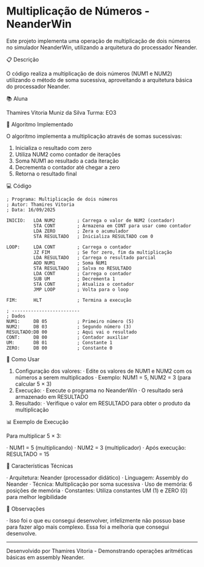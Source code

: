 # Multiplicação de Números - NeanderWin

Este projeto implementa uma operação de multiplicação de dois números no simulador NeanderWin, utilizando a arquitetura do processador Neander.

📋 Descrição

O código realiza a multiplicação de dois números (NUM1 e NUM2) utilizando o método de soma sucessiva, aproveitando a arquitetura básica do processador Neander.

📚 Aluna 

Thamires Vitoria Muniz da Silva 
Turma: EO3

🧮 Algoritmo Implementado

O algoritmo implementa a multiplicação através de somas sucessivas:

1. Inicializa o resultado com zero
2. Utiliza NUM2 como contador de iterações
3. Soma NUM1 ao resultado a cada iteração
4. Decrementa o contador até chegar a zero
5. Retorna o resultado final

💻 Código

```assembly
; Programa: Multiplicação de dois números
; Autor: Thamires Vitoria
; Data: 16/09/2025

INICIO:   LDA NUM2        ; Carrega o valor de NUM2 (contador)
          STA CONT        ; Armazena em CONT para usar como contador
          LDA ZERO        ; Zera o acumulador
          STA RESULTADO   ; Inicializa RESULTADO com 0

LOOP:     LDA CONT        ; Carrega o contador
          JZ FIM          ; Se for zero, fim da multiplicação
          LDA RESULTADO   ; Carrega o resultado parcial
          ADD NUM1        ; Soma NUM1
          STA RESULTADO   ; Salva no RESULTADO
          LDA CONT        ; Carrega o contador
          SUB UM          ; Decrementa 1
          STA CONT        ; Atualiza o contador
          JMP LOOP        ; Volta para o loop

FIM:      HLT             ; Termina a execução

; -------------------------
; Dados
NUM1:     DB 05           ; Primeiro número (5)
NUM2:     DB 03           ; Segundo número (3)
RESULTADO:DB 00           ; Aqui vai o resultado
CONT:     DB 00           ; Contador auxiliar
UM:       DB 01           ; Constante 1
ZERO:     DB 00           ; Constante 0
```

🎯 Como Usar

1. Configuração dos valores:
   · Edite os valores de NUM1 e NUM2 com os números a serem multiplicados
   · Exemplo: NUM1 = 5, NUM2 = 3 (para calcular 5 × 3)
2. Execução:
   · Execute o programa no NeanderWin
   · O resultado será armazenado em RESULTADO
3. Resultado:
   · Verifique o valor em RESULTADO para obter o produto da multiplicação

📊 Exemplo de Execução

Para multiplicar 5 × 3:

· NUM1 = 5 (multiplicando)
· NUM2 = 3 (multiplicador)
· Após execução: RESULTADO = 15

🔧 Características Técnicas

· Arquitetura: Neander (processador didático)
· Linguagem: Assembly do Neander
· Técnica: Multiplicação por soma sucessiva
· Uso de memória: 6 posições de memória
· Constantes: Utiliza constantes UM (1) e ZERO (0) para melhor legibilidade

📝 Observações

· Isso foi o que eu consegui desenvolver, infelizmente não possuo base para fazer algo mais complexo. Essa foi a melhoria que consegui desenvolve.

---

Desenvolvido por Thamires Vitoria - Demonstrando operações aritméticas básicas em assembly Neander.

